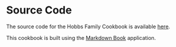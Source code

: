 # Source Code

The source code for the Hobbs Family Cookbook is available
[here](https://github.com/craigahobbs/hobbs-family-cookbook/).

This cookbook is built using the
[Markdown Book](https://craigahobbs.github.io/markdown-book/)
application.
